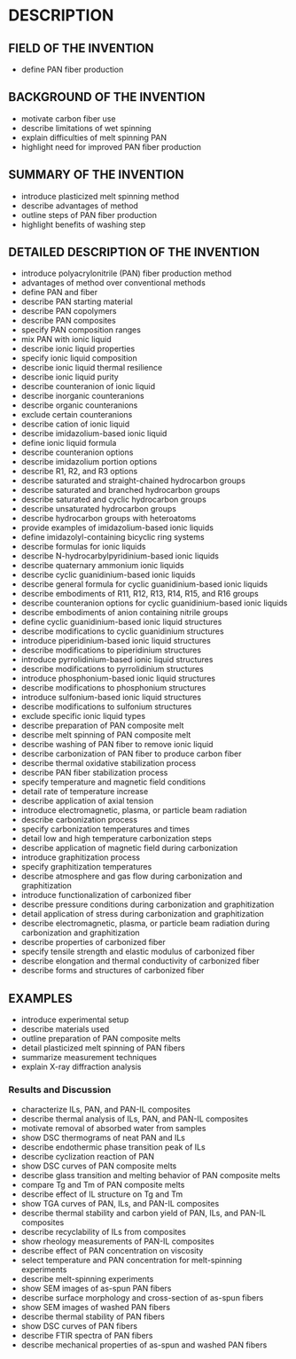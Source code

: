 # DESCRIPTION

## FIELD OF THE INVENTION

- define PAN fiber production

## BACKGROUND OF THE INVENTION

- motivate carbon fiber use
- describe limitations of wet spinning
- explain difficulties of melt spinning PAN
- highlight need for improved PAN fiber production

## SUMMARY OF THE INVENTION

- introduce plasticized melt spinning method
- describe advantages of method
- outline steps of PAN fiber production
- highlight benefits of washing step

## DETAILED DESCRIPTION OF THE INVENTION

- introduce polyacrylonitrile (PAN) fiber production method
- advantages of method over conventional methods
- define PAN and fiber
- describe PAN starting material
- describe PAN copolymers
- describe PAN composites
- specify PAN composition ranges
- mix PAN with ionic liquid
- describe ionic liquid properties
- specify ionic liquid composition
- describe ionic liquid thermal resilience
- describe ionic liquid purity
- describe counteranion of ionic liquid
- describe inorganic counteranions
- describe organic counteranions
- exclude certain counteranions
- describe cation of ionic liquid
- describe imidazolium-based ionic liquid
- define ionic liquid formula
- describe counteranion options
- describe imidazolium portion options
- describe R1, R2, and R3 options
- describe saturated and straight-chained hydrocarbon groups
- describe saturated and branched hydrocarbon groups
- describe saturated and cyclic hydrocarbon groups
- describe unsaturated hydrocarbon groups
- describe hydrocarbon groups with heteroatoms
- provide examples of imidazolium-based ionic liquids
- define imidazolyl-containing bicyclic ring systems
- describe formulas for ionic liquids
- describe N-hydrocarbylpyridinium-based ionic liquids
- describe quaternary ammonium ionic liquids
- describe cyclic guanidinium-based ionic liquids
- describe general formula for cyclic guanidinium-based ionic liquids
- describe embodiments of R11, R12, R13, R14, R15, and R16 groups
- describe counteranion options for cyclic guanidinium-based ionic liquids
- describe embodiments of anion containing nitrile groups
- define cyclic guanidinium-based ionic liquid structures
- describe modifications to cyclic guanidinium structures
- introduce piperidinium-based ionic liquid structures
- describe modifications to piperidinium structures
- introduce pyrrolidinium-based ionic liquid structures
- describe modifications to pyrrolidinium structures
- introduce phosphonium-based ionic liquid structures
- describe modifications to phosphonium structures
- introduce sulfonium-based ionic liquid structures
- describe modifications to sulfonium structures
- exclude specific ionic liquid types
- describe preparation of PAN composite melt
- describe melt spinning of PAN composite melt
- describe washing of PAN fiber to remove ionic liquid
- describe carbonization of PAN fiber to produce carbon fiber
- describe thermal oxidative stabilization process
- describe PAN fiber stabilization process
- specify temperature and magnetic field conditions
- detail rate of temperature increase
- describe application of axial tension
- introduce electromagnetic, plasma, or particle beam radiation
- describe carbonization process
- specify carbonization temperatures and times
- detail low and high temperature carbonization steps
- describe application of magnetic field during carbonization
- introduce graphitization process
- specify graphitization temperatures
- describe atmosphere and gas flow during carbonization and graphitization
- introduce functionalization of carbonized fiber
- describe pressure conditions during carbonization and graphitization
- detail application of stress during carbonization and graphitization
- describe electromagnetic, plasma, or particle beam radiation during carbonization and graphitization
- describe properties of carbonized fiber
- specify tensile strength and elastic modulus of carbonized fiber
- describe elongation and thermal conductivity of carbonized fiber
- describe forms and structures of carbonized fiber

## EXAMPLES

- introduce experimental setup
- describe materials used
- outline preparation of PAN composite melts
- detail plasticized melt spinning of PAN fibers
- summarize measurement techniques
- explain X-ray diffraction analysis

### Results and Discussion

- characterize ILs, PAN, and PAN-IL composites
- describe thermal analysis of ILs, PAN, and PAN-IL composites
- motivate removal of absorbed water from samples
- show DSC thermograms of neat PAN and ILs
- describe endothermic phase transition peak of ILs
- describe cyclization reaction of PAN
- show DSC curves of PAN composite melts
- describe glass transition and melting behavior of PAN composite melts
- compare Tg and Tm of PAN composite melts
- describe effect of IL structure on Tg and Tm
- show TGA curves of PAN, ILs, and PAN-IL composites
- describe thermal stability and carbon yield of PAN, ILs, and PAN-IL composites
- describe recyclability of ILs from composites
- show rheology measurements of PAN-IL composites
- describe effect of PAN concentration on viscosity
- select temperature and PAN concentration for melt-spinning experiments
- describe melt-spinning experiments
- show SEM images of as-spun PAN fibers
- describe surface morphology and cross-section of as-spun fibers
- show SEM images of washed PAN fibers
- describe thermal stability of PAN fibers
- show DSC curves of PAN fibers
- describe FTIR spectra of PAN fibers
- describe mechanical properties of as-spun and washed PAN fibers


